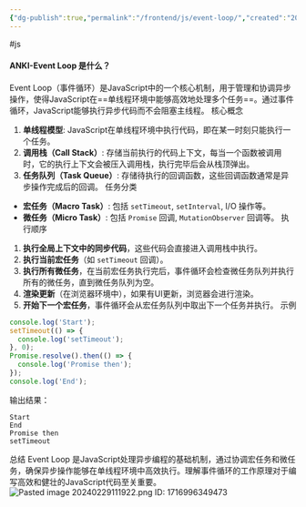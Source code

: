```yaml
---
{"dg-publish":true,"permalink":"/frontend/js/event-loop/","created":"2024-05-30T22:52:49.407+08:00","updated":"2024-05-30T17:54:30.000+08:00"}
---
```


#js
#### ANKI-Event Loop 是什么？

Event Loop（事件循环）是JavaScript中的一个核心机制，用于管理和协调异步操作，使得JavaScript在==单线程环境中能够高效地处理多个任务==。通过事件循环，JavaScript能够执行异步代码而不会阻塞主线程。
核心概念
1. **单线程模型**: JavaScript在单线程环境中执行代码，即在某一时刻只能执行一个任务。
2. **调用栈（Call Stack）**: 存储当前执行的代码上下文，每当一个函数被调用时，它的执行上下文会被压入调用栈，执行完毕后会从栈顶弹出。
3. **任务队列（Task Queue）**: 存储待执行的回调函数，这些回调函数通常是异步操作完成后的回调。
任务分类
- **宏任务（Macro Task）**: 包括 `setTimeout`, `setInterval`, I/O 操作等。
- **微任务（Micro Task）**: 包括 `Promise` 回调, `MutationObserver` 回调等。
执行顺序
1. **执行全局上下文中的同步代码**，这些代码会直接进入调用栈中执行。
2. **执行当前宏任务**（如 `setTimeout` 回调）。
3. **执行所有微任务**，在当前宏任务执行完后，事件循环会检查微任务队列并执行所有的微任务，直到微任务队列为空。
4. **渲染更新**（在浏览器环境中），如果有UI更新，浏览器会进行渲染。
5. **开始下一个宏任务**，事件循环会从宏任务队列中取出下一个任务并执行。
示例
```javascript
console.log('Start');
setTimeout(() => {
  console.log('setTimeout');
}, 0);
Promise.resolve().then(() => {
  console.log('Promise then');
});
console.log('End');
```
输出结果：
```
Start
End
Promise then
setTimeout
```
总结
Event Loop 是JavaScript处理异步编程的基础机制，通过协调宏任务和微任务，确保异步操作能够在单线程环境中高效执行。理解事件循环的工作原理对于编写高效和健壮的JavaScript代码至关重要。
![Pasted image 20240229111922.png](/img/user/attachments/Pasted%20image%2020240229111922.png)
ID: 1716996349473
